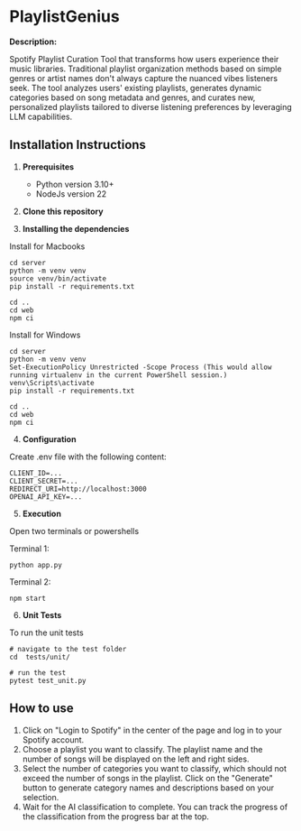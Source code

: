 # PlaylistGenius
**Description:** 

Spotify Playlist Curation Tool that transforms how users experience their music libraries. 
Traditional playlist organization methods based on simple genres or artist names don't always capture the nuanced vibes listeners seek.
The tool analyzes users' existing playlists, generates dynamic categories based on song metadata and genres, and curates new, personalized playlists tailored to diverse listening preferences by leveraging LLM capabilities.


## Installation Instructions

1. **Prerequisites**
    - Python version 3.10+
    - NodeJs version 22

2. **Clone this repository**

3. **Installing the dependencies**

Install for Macbooks 
```
cd server
python -m venv venv
source venv/bin/activate
pip install -r requirements.txt

cd ..
cd web
npm ci

```
Install for Windows 

```
cd server
python -m venv venv
Set-ExecutionPolicy Unrestricted -Scope Process (This would allow running virtualenv in the current PowerShell session.)
venv\Scripts\activate
pip install -r requirements.txt

cd ..
cd web
npm ci
```
4. **Configuration**

Create .env file with the following content:
```
CLIENT_ID=...
CLIENT_SECRET=...
REDIRECT_URI=http://localhost:3000
OPENAI_API_KEY=...
```

5. **Execution**

Open two terminals or powershells

Terminal 1:
```
python app.py
```
Terminal 2:
```
npm start
```


6. **Unit Tests**

To run the unit tests 
```
# navigate to the test folder 
cd  tests/unit/

# run the test 
pytest test_unit.py
```



## How to use

1. Click on "Login to Spotify" in the center of the page and log in to your Spotify account.
2. Choose a playlist you want to classify. The playlist name and the number of songs will be displayed on the left and right sides.
3. Select the number of categories you want to classify, which should not exceed the number of songs in the playlist. Click on the "Generate" button to generate category names and descriptions based on your selection.
4. Wait for the AI classification to complete. You can track the progress of the classification from the progress bar at the top.
